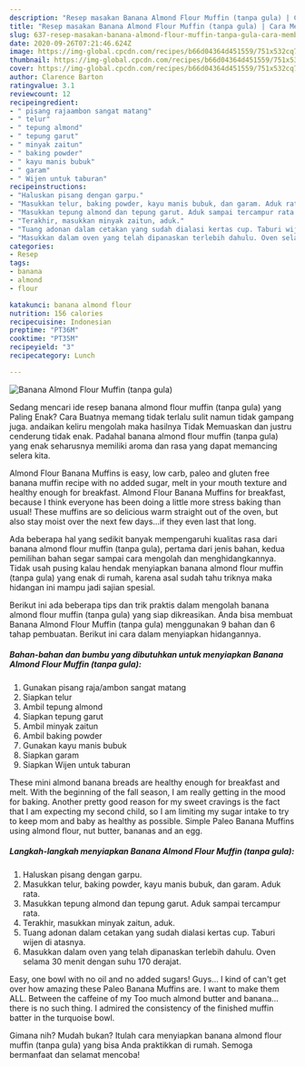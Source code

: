 ```yaml
---
description: "Resep masakan Banana Almond Flour Muffin (tanpa gula) | Cara Membuat Banana Almond Flour Muffin (tanpa gula) Yang Lezat Sekali"
title: "Resep masakan Banana Almond Flour Muffin (tanpa gula) | Cara Membuat Banana Almond Flour Muffin (tanpa gula) Yang Lezat Sekali"
slug: 637-resep-masakan-banana-almond-flour-muffin-tanpa-gula-cara-membuat-banana-almond-flour-muffin-tanpa-gula-yang-lezat-sekali
date: 2020-09-26T07:21:46.624Z
image: https://img-global.cpcdn.com/recipes/b66d04364d451559/751x532cq70/banana-almond-flour-muffin-tanpa-gula-foto-resep-utama.jpg
thumbnail: https://img-global.cpcdn.com/recipes/b66d04364d451559/751x532cq70/banana-almond-flour-muffin-tanpa-gula-foto-resep-utama.jpg
cover: https://img-global.cpcdn.com/recipes/b66d04364d451559/751x532cq70/banana-almond-flour-muffin-tanpa-gula-foto-resep-utama.jpg
author: Clarence Barton
ratingvalue: 3.1
reviewcount: 12
recipeingredient:
- " pisang rajaambon sangat matang"
- " telur"
- " tepung almond"
- " tepung garut"
- " minyak zaitun"
- " baking powder"
- " kayu manis bubuk"
- " garam"
- " Wijen untuk taburan"
recipeinstructions:
- "Haluskan pisang dengan garpu."
- "Masukkan telur, baking powder, kayu manis bubuk, dan garam. Aduk rata."
- "Masukkan tepung almond dan tepung garut. Aduk sampai tercampur rata."
- "Terakhir, masukkan minyak zaitun, aduk."
- "Tuang adonan dalam cetakan yang sudah dialasi kertas cup. Taburi wijen di atasnya."
- "Masukkan dalam oven yang telah dipanaskan terlebih dahulu. Oven selama 30 menit dengan suhu 170 derajat."
categories:
- Resep
tags:
- banana
- almond
- flour

katakunci: banana almond flour 
nutrition: 156 calories
recipecuisine: Indonesian
preptime: "PT36M"
cooktime: "PT35M"
recipeyield: "3"
recipecategory: Lunch

---
```



![Banana Almond Flour Muffin (tanpa gula)](https://img-global.cpcdn.com/recipes/b66d04364d451559/751x532cq70/banana-almond-flour-muffin-tanpa-gula-foto-resep-utama.jpg)

Sedang mencari ide resep banana almond flour muffin (tanpa gula) yang Paling Enak? Cara Buatnya memang tidak terlalu sulit namun tidak gampang juga. andaikan keliru mengolah maka hasilnya Tidak Memuaskan dan justru cenderung tidak enak. Padahal banana almond flour muffin (tanpa gula) yang enak seharusnya memiliki aroma dan rasa yang dapat memancing selera kita.

Almond Flour Banana Muffins is easy, low carb, paleo and gluten free banana muffin recipe with no added sugar, melt in your mouth texture and healthy enough for breakfast. Almond Flour Banana Muffins for breakfast, because I think everyone has been doing a little more stress baking than usual! These muffins are so delicious warm straight out of the oven, but also stay moist over the next few days…if they even last that long.

Ada beberapa hal yang sedikit banyak mempengaruhi kualitas rasa dari banana almond flour muffin (tanpa gula), pertama dari jenis bahan, kedua pemilihan bahan segar sampai cara mengolah dan menghidangkannya. Tidak usah pusing kalau hendak menyiapkan banana almond flour muffin (tanpa gula) yang enak di rumah, karena asal sudah tahu triknya maka hidangan ini mampu jadi sajian spesial.


Berikut ini ada beberapa tips dan trik praktis dalam mengolah banana almond flour muffin (tanpa gula) yang siap dikreasikan. Anda bisa membuat Banana Almond Flour Muffin (tanpa gula) menggunakan 9 bahan dan 6 tahap pembuatan. Berikut ini cara dalam menyiapkan hidangannya.

<!--inarticleads1-->

##### Bahan-bahan dan bumbu yang dibutuhkan untuk menyiapkan Banana Almond Flour Muffin (tanpa gula):

1. Gunakan  pisang raja/ambon sangat matang
1. Siapkan  telur
1. Ambil  tepung almond
1. Siapkan  tepung garut
1. Ambil  minyak zaitun
1. Ambil  baking powder
1. Gunakan  kayu manis bubuk
1. Siapkan  garam
1. Siapkan  Wijen untuk taburan


These mini almond banana breads are healthy enough for breakfast and melt. With the beginning of the fall season, I am really getting in the mood for baking. Another pretty good reason for my sweet cravings is the fact that I am expecting my second child, so I am limiting my sugar intake to try to keep mom and baby as healthy as possible. Simple Paleo Banana Muffins using almond flour, nut butter, bananas and an egg. 

<!--inarticleads2-->

##### Langkah-langkah menyiapkan Banana Almond Flour Muffin (tanpa gula):

1. Haluskan pisang dengan garpu.
1. Masukkan telur, baking powder, kayu manis bubuk, dan garam. Aduk rata.
1. Masukkan tepung almond dan tepung garut. Aduk sampai tercampur rata.
1. Terakhir, masukkan minyak zaitun, aduk.
1. Tuang adonan dalam cetakan yang sudah dialasi kertas cup. Taburi wijen di atasnya.
1. Masukkan dalam oven yang telah dipanaskan terlebih dahulu. Oven selama 30 menit dengan suhu 170 derajat.


Easy, one bowl with no oil and no added sugars! Guys… I kind of can&#39;t get over how amazing these Paleo Banana Muffins are. I want to make them ALL. Between the caffeine of my Too much almond butter and banana… there is no such thing. I admired the consistency of the finished muffin batter in the turquoise bowl. 

Gimana nih? Mudah bukan? Itulah cara menyiapkan banana almond flour muffin (tanpa gula) yang bisa Anda praktikkan di rumah. Semoga bermanfaat dan selamat mencoba!
